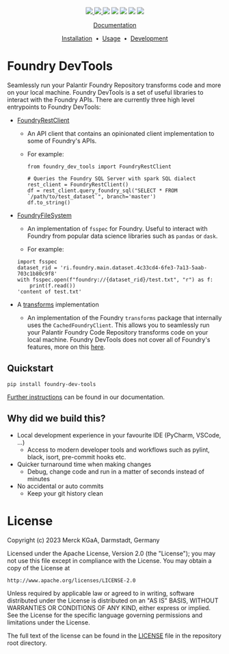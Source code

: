 <div align="center">
  <br/>

  <a href="https://github.com/emdgroup/foundry-dev-tools/actions/workflows/ci.yml"><img src="https://img.shields.io/github/actions/workflow/status/emdgroup/foundry-dev-tools/ci.yml?style=flat-square"/></img>
  <a href="https://github.com/emdgroup/foundry-dev-tools/actions/workflows/docs.yml"><img src="https://img.shields.io/github/actions/workflow/status/emdgroup/foundry-dev-tools/docs.yml?style=flat-square"/></img>
  <a href="https://pypi.org/project/foundry-dev-tools/"><img src="https://img.shields.io/pypi/v/foundry-dev-tools.svg?style=flat-square"/></a>
  <a href="https://pypi.org/project/foundry-dev-tools/"><img src="https://img.shields.io/pypi/pyversions/foundry-dev-tools?style=flat-square"/></a>
  <a href="http://www.apache.org/licenses/LICENSE-2.0"><img src="https://shields.io/badge/License-Apache%202.0-green.svg?style=flat-square"/></a>
  <a href="https://github.com/emdgroup/foundry-dev-tools/issues"><img src="https://img.shields.io/github/issues/emdgroup/foundry-dev-tools?color=important&style=flat-square"/></a>
  <a href="https://github.com/emdgroup/foundry-dev-tools/pulls"><img src="https://img.shields.io/github/issues-pr/emdgroup/foundry-dev-tools?color=blueviolet&style=flat-square"/></a>

  <p><a href="https://emdgroup.github.io/foundry-dev-tools">Documentation</a></p>

  <a href="https://emdgroup.github.io/foundry-dev-tools/installation.html">Installation<a/>
  &nbsp;•&nbsp;
  <a href="https://emdgroup.github.io/foundry-dev-tools/usage_and_examples.html">Usage<a/>
  &nbsp;•&nbsp;
  <a href="https://emdgroup.github.io/foundry-dev-tools/develop.html">Development<a/>

</div>

# Foundry DevTools

Seamlessly run your Palantir Foundry Repository transforms code and more on your local machine.
Foundry DevTools is a set of useful libraries to interact with the Foundry APIs. There are currently three
high level entrypoints to Foundry DevTools:

* [FoundryRestClient](https://emdgroup.github.io/foundry-dev-tools/FoundryRestClient_usage.html)

  * An API client that contains an opinionated client implementation to some of Foundry's APIs.

  * For example:

    ```
    from foundry_dev_tools import FoundryRestClient

    # Queries the Foundry SQL Server with spark SQL dialect
    rest_client = FoundryRestClient()
    df = rest_client.query_foundry_sql("SELECT * FROM `/path/to/test_dataset`", branch='master')
    df.to_string()
    ```

* [FoundryFileSystem](https://emdgroup.github.io/foundry-dev-tools/FoundryFileSystem_usage.html)

  * An implementation of `fsspec` for Foundry. Useful to interact with Foundry from popular data science libraries such as
  `pandas` or `dask`.

  * For example:
  ```
  import fsspec
  dataset_rid = 'ri.foundry.main.dataset.4c33cd4-6fe3-7a13-5aab-703c1b80c9f8'
  with fsspec.open(f"foundry://{dataset_rid}/test.txt", "r") as f:
      print(f.read())
  'content of test.txt'
  ```

* A [transforms](https://www.palantir.com/docs/foundry/transforms-python/transforms-python-api/) implementation

  * An implementation of the Foundry `transforms` package that internally uses the `CachedFoundryClient`.
    This allows you to seamlessly run your Palantir Foundry Code Repository transforms code on your local machine.
    Foundry DevTools does not cover all of Foundry's features, more on this [here](https://emdgroup.github.io/foundry-dev-tools/architecture.html#known-limitations).

## Quickstart

```shell
pip install foundry-dev-tools
```

[Further instructions](https://emdgroup.github.io/foundry-dev-tools/installation.html) can be found in our documentation.

## Why did we build this?

* Local development experience in your favourite IDE (PyCharm, VSCode, ...)
    * Access to modern developer tools and workflows such as pylint, black, isort, pre-commit hooks etc.
* Quicker turnaround time when making changes
    * Debug, change code and run in a matter of seconds instead of minutes
* No accidental or auto commits
    * Keep your git history clean

# License
Copyright (c) 2023 Merck KGaA, Darmstadt, Germany

Licensed under the Apache License, Version 2.0 (the "License");
you may not use this file except in compliance with the License.
You may obtain a copy of the License at

    http://www.apache.org/licenses/LICENSE-2.0

Unless required by applicable law or agreed to in writing, software
distributed under the License is distributed on an "AS IS" BASIS,
WITHOUT WARRANTIES OR CONDITIONS OF ANY KIND, either express or implied.
See the License for the specific language governing permissions and
limitations under the License.

The full text of the license can be found in the [LICENSE](https://github.com/emdgroup/foundry-dev-tools/blob/main/LICENSE) file in the repository root directory.
